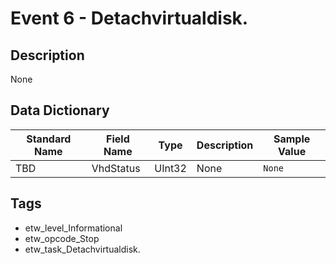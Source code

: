 # Event 6 - Detachvirtualdisk.

## Description
None

## Data Dictionary
|Standard Name|Field Name|Type|Description|Sample Value|
|---|---|---|---|---|
|TBD|VhdStatus|UInt32|None|`None`|

## Tags
* etw_level_Informational
* etw_opcode_Stop
* etw_task_Detachvirtualdisk.